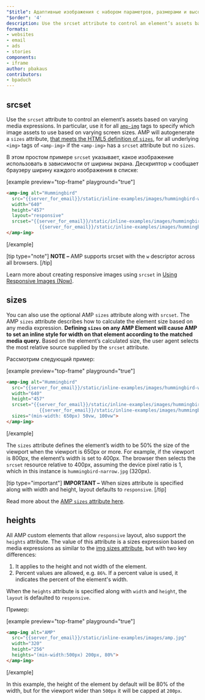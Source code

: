 ```yaml
---
"$title": Адаптивные изображения с набором параметров, размерами и высотой
"$order": '4'
description: Use the srcset attribute to control an element’s assets based on varying media expressions. In particular, use it for all amp-img tags to specify which ...
formats:
- websites
- email
- ads
- stories
components:
- iframe
author: pbakaus
contributors:
- bpaduch
---
```


## srcset

Use the `srcset` attribute to control an element’s assets based on varying media expressions. In particular, use it for all [`amp-img`](../../../../documentation/components/reference/amp-img.md) tags to specify which image assets to use based on varying screen sizes. AMP will autogenerate a `sizes` attribute, <a href="https://developer.mozilla.org/en-US/docs/Web/HTML/Element/img" data-md-type="link">that meets the HTML5 definition of `sizes`</a>, for all underlying `<img>` tags of `<amp-img>` if the `<amp-img>` has a `srcset` attribute but no `sizes`.

В этом простом примере `srcset` указывает, какое изображение использовать в зависимости от ширины экрана. Дескриптор `w` сообщает браузеру ширину каждого изображения в списке:

[example preview="top-frame" playground="true"]
```html
<amp-img alt="Hummingbird"
  src="{{server_for_email}}/static/inline-examples/images/hummingbird-wide.jpg"
  width="640"
  height="457"
  layout="responsive"
  srcset="{{server_for_email}}/static/inline-examples/images/hummingbird-wide.jpg 640w,
            {{server_for_email}}/static/inline-examples/images/hummingbird-narrow.jpg 320w">
</amp-img>
```
[/example]

[tip type="note"] **NOTE –**  AMP supports srcset with the `w` descriptor across all browsers. [/tip]

Learn more about creating responsive images using `srcset` in [Using Responsive Images (Now)](http://alistapart.com/article/using-responsive-images-now).

## sizes

You can also use the optional AMP `sizes` attribute along with `srcset`. The AMP `sizes` attribute describes how to calculate the element size based on any media expression. <strong data-md-type="raw_html">Defining `sizes` on any AMP Element will cause AMP to set an inline style for width on that element according to the matched media query.</strong> Based on the element’s calculated size, the user agent selects the most relative source supplied by the `srcset` attribute.

Рассмотрим следующий пример:

[example preview="top-frame" playground="true"]
```html
<amp-img alt="Hummingbird"
  src="{{server_for_email}}/static/inline-examples/images/hummingbird-wide.jpg"
  width="640"
  height="457"
  srcset="{{server_for_email}}/static/inline-examples/images/hummingbird-wide.jpg 640w,
            {{server_for_email}}/static/inline-examples/images/hummingbird-narrow.jpg 320w"
  sizes="(min-width: 650px) 50vw, 100vw">
</amp-img>
```
[/example]

The `sizes` attribute defines the element’s width to be 50% the size of the viewport when the viewport is 650px or more. For example, if the viewport is 800px, the element’s width is set to 400px. The browser then selects the `srcset` resource relative to 400px, assuming the device pixel ratio is 1, which in this instance is `hummingbird-narrow.jpg` (320px).

[tip type="important"] **IMPORTANT –** When sizes attribute is specified along with width and height, layout defaults to `responsive`. [/tip]

Read more about the [AMP `sizes` attribute here](../../../../documentation/guides-and-tutorials/learn/common_attributes.md).

## heights

All AMP custom elements that allow `responsive` layout, also support the `heights` attribute. The value of this attribute is a sizes expression based on media expressions as similar to the [img sizes attribute](https://developer.mozilla.org/en-US/docs/Web/HTML/Element/img), but with two key differences:

1. It applies to the height and not width of the element.
2. Percent values are allowed, e.g. `86%`. If a percent value is used, it indicates the percent of the element's width.

When the `heights` attribute is specified along with `width` and `height`, the `layout` is defaulted to `responsive`.

Пример:

[example preview="top-frame" playground="true"]
```html
<amp-img alt="AMP"
  src="{{server_for_email}}/static/inline-examples/images/amp.jpg"
  width="320"
  height="256"
  heights="(min-width:500px) 200px, 80%">
</amp-img>
```
[/example]

In this example, the height of the element by default will be 80% of the width, but for the viewport wider than `500px` it will be capped at `200px`.
